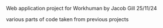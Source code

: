 Web application project for Workhuman by Jacob Gill 25/11/24

various parts of code taken from previous projects
